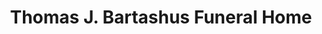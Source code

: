 ---
title: "Thomas J. Bartashus Funeral Home"
url: /new-philadelphia/thomas-j-bartashus-funeral-home/
shop: Bestattungen
---